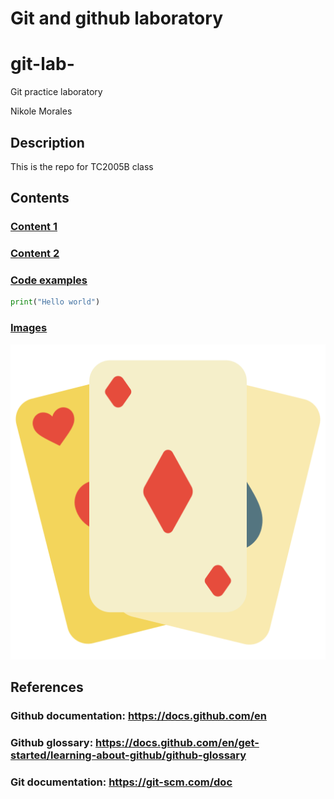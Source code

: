# Git and github laboratory
# git-lab-
Git practice laboratory

Nikole Morales 

## Description
This is the repo for TC2005B class

## Contents 
### [Content 1](https:)
### [Content 2](https:)
### [Code examples](https:)
```python
print("Hello world")
```

### [Images](https:)
![Example Image](card-game_8244345.png)


## References 
### Github documentation: https://docs.github.com/en
### Github glossary: https://docs.github.com/en/get-started/learning-about-github/github-glossary
### Git documentation: https://git-scm.com/doc

